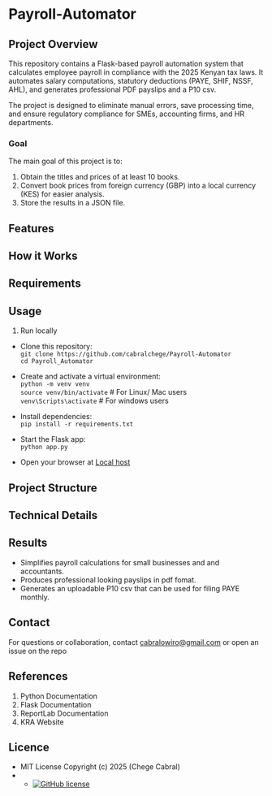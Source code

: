 # Payroll-Automator
## Project Overview
This repository contains a Flask-based payroll automation system that calculates employee payroll in compliance with the 2025 Kenyan tax laws. It automates salary computations, statutory deductions (PAYE, SHIF, NSSF, AHL), and generates professional PDF payslips and a P10 csv.

The project is designed to eliminate manual errors, save processing time, and ensure regulatory compliance for SMEs, accounting firms, and HR departments.
### Goal
The main goal of this project is to:
1. Obtain the titles and prices of at least 10 books.
2. Convert book prices from foreign currency (GBP) into a local currency (KES) for easier analysis.
3. Store the results in a JSON file.

## Features

## How it Works


## Requirements


## Usage
1. Run locally
 - Clone this repository:  
   ```git clone https://github.com/cabralchege/Payroll-Automator```  
   ```cd Payroll_Automator```  

 - Create and activate a virtual environment:  
  ```python -m venv venv```  
  ```source venv/bin/activate``` # For Linux/ Mac users  
  ```venv\Scripts\activate```    # For windows users  

  - Install dependencies:  
  ```pip install -r requirements.txt```  

  - Start the Flask app:  
  ```python app.py```  

  - Open your browser at [Local host](http://127.0.0.1:5000)  
## Project Structure

## Technical Details


## Results
- Simplifies payroll calculations for small businesses and and accountants.
- Produces professional looking payslips in pdf fomat.
- Generates an uploadable P10 csv that can be used for filing PAYE monthly.

## Contact
For questions or collaboration, contact cabralowiro@gmail.com or open an issue on the repo

## References
1. Python Documentation
2. Flask Documentation
3. ReportLab Documentation
4. KRA Website

## Licence
- MIT License Copyright (c) 2025 (Chege Cabral)
- - [![GitHub license](https://img.shields.io/github/license/Naereen/StrapDown.js.svg)](https://github.com/Naereen/StrapDown.js/blob/master/LICENSE)

